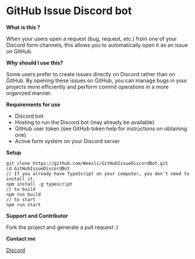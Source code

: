 # GitHub Issue Discord bot

 **What is this ?**

When your users open a request (bug, request, etc.) from one of your Discord form channels, this allows you to automatically open it as an issue on GitHub.

**Why should I use this?**

Some users prefer to create issues directly on Discord rather than on GitHub. By opening these issues on GitHub, you can manage bugs in your projects more efficiently and perform commit operations in a more organized manner.

**Requirements for use**

- Discord bot
- Hosting to run the Discord bot (may already be available)
- GitHub user token (see GitHub token help for instructions on obtaining one)
- Active form system on your Discord server

**Setup**

```
git clone https://github.com/Weesli/GitHubIssueDiscordBot.git
cd GitHubIssueDiscordBot
// If you already have TypeScript on your computer, you don't need to install it.
npm install -g typescript
// to build
npm run build
// to start
npm run start
```

**Support and Contributor**

Fork the project and generate a pull request :)

**Contact me**

[Discord](https://discord.com/users/509803473106239528)
